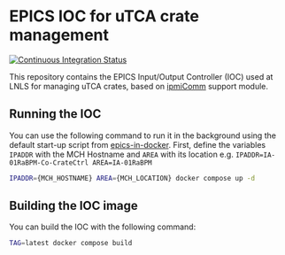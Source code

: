 # EPICS IOC for uTCA crate management

[![Continuous Integration
Status](https://github.com/lnls-dig/ipmi-mgr-epics-ioc/actions/workflows/build.yml/badge.svg)](https://github.com/lnls-dig/ipmi-mgr-epics-ioc/actions)

This repository contains the EPICS Input/Output Controller (IOC) used at LNLS
for managing uTCA crates, based on
[ipmiComm](https://github.com/slac-epics-modules/ipmiComm) support module.

## Running the IOC

You can use the following command to run it in the background using the default
start-up script from
[epics-in-docker](https://github.com/cnpem/epics-in-docker). First, define the
variables `IPADDR` with the MCH Hostname and `AREA` with its location e.g.
`IPADDR=IA-01RaBPM-Co-CrateCtrl AREA=IA-01RaBPM`

```bash
IPADDR={MCH_HOSTNAME} AREA={MCH_LOCATION} docker compose up -d
```

## Building the IOC image

You can build the IOC with the following command:

```bash
TAG=latest docker compose build
```
